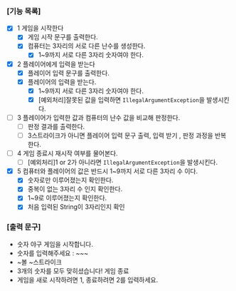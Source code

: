### [기능 목록]

- [x]  1 게임을 시작한다
    - [x]  게임 시작 문구를 출력한다.
    - [x]  컴퓨터는 3자리의 서로 다른 난수를 생성한다.
        - [x]  1~9까지 서로 다른 3자리 숫자여야 한다.
- [x]  2 플레이어에게 입력을 받는다
    - [x]  플레이어 입력 문구를 출력한다.
    - [x]  플레이어의 입력을 받는다.
        - [x]  1~9까지 서로 다른 3자리 숫자여야 한다.
        - [x]  [예외처리]잘못된 값을 입력하면 `IllegalArgumentException`을 발생시킨다.
- [ ]  3 플레이어가 입력한 값과 컴퓨터의 난수 값을 비교해 판정한다.
    - [ ]  판정 결과를 출력한다.
    - [ ]  3스트라이크가 아니면 플레이어 입력 문구 출력, 입력 받기 , 판정 과정을 반복한다.
- [ ]  4 게임 종료시 재시작 여부를 물어본다.
    - [ ]  [예외처리]1 or 2가 아니라면 `IllegalArgumentException`을 발생시킨다.
- [x]  5 컴퓨터와 플레이어의 값은 반드시 1~9까지 서로 다른 3자리 수 이다.
    - [x]  숫자로만 이루어졌는지 확인한다.
    - [x]  중복이 없는 3자리 수 인지 확인한다.
    - [x]  1~9로 이루어졌는지 확인한다.
    - [x]  처음 입력된 String이 3자리인지 확인

### [출력 문구]

- 숫자 야구 게임을 시작합니다.
- 숫자를 입력해주세요 : ~~~
- ~볼 ~스트라이크
- 3개의 숫자를 모두 맞히셨습니다! 게임 종료
- 게임을 새로 시작하려면 1, 종료하려면 2를 입력하세요.